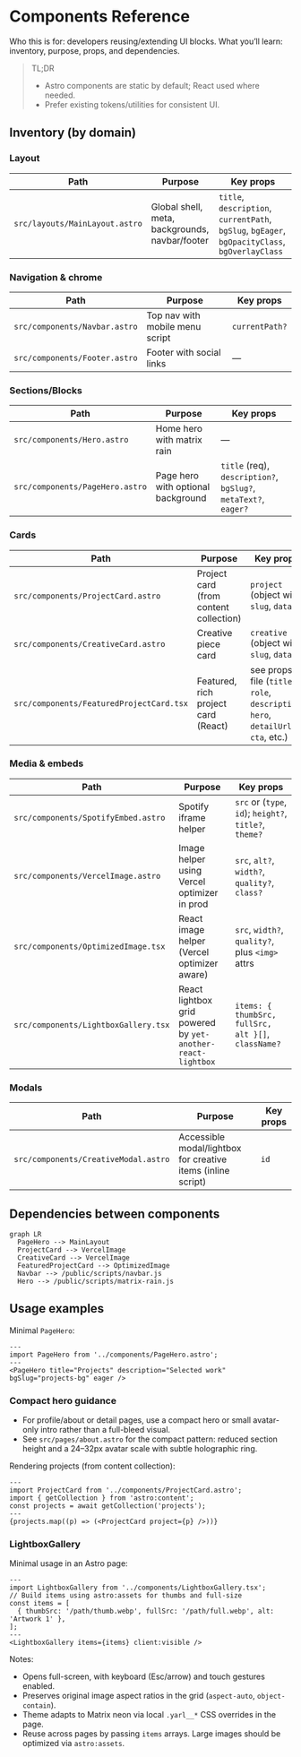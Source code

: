 # Components Reference

Who this is for: developers reusing/extending UI blocks.
What you’ll learn: inventory, purpose, props, and dependencies.

> TL;DR
> - Astro components are static by default; React used where needed.
> - Prefer existing tokens/utilities for consistent UI.

## Inventory (by domain)

### Layout

| Path | Purpose | Key props |
|---|---|---|
| `src/layouts/MainLayout.astro` | Global shell, meta, backgrounds, navbar/footer | `title`, `description`, `currentPath`, `bgSlug`, `bgEager`, `bgOpacityClass`, `bgOverlayClass` |

### Navigation & chrome

| Path | Purpose | Key props |
|---|---|---|
| `src/components/Navbar.astro` | Top nav with mobile menu script | `currentPath?` |
| `src/components/Footer.astro` | Footer with social links | — |

### Sections/Blocks

| Path | Purpose | Key props |
|---|---|---|
| `src/components/Hero.astro` | Home hero with matrix rain | — |
| `src/components/PageHero.astro` | Page hero with optional background | `title` (req), `description?`, `bgSlug?`, `metaText?`, `eager?` |

### Cards

| Path | Purpose | Key props |
|---|---|---|
| `src/components/ProjectCard.astro` | Project card (from content collection) | `project` (object with `slug`, `data`) |
| `src/components/CreativeCard.astro` | Creative piece card | `creative` (object with `slug`, `data`) |
| `src/components/FeaturedProjectCard.tsx` | Featured, rich project card (React) | see props in file (`title`, `role`, `description`, `hero`, `detailUrl`, `cta`, etc.) |

### Media & embeds

| Path | Purpose | Key props |
|---|---|---|
| `src/components/SpotifyEmbed.astro` | Spotify iframe helper | `src` or (`type`, `id`); `height?`, `title?`, `theme?` |
| `src/components/VercelImage.astro` | Image helper using Vercel optimizer in prod | `src`, `alt?`, `width?`, `quality?`, `class?` |
| `src/components/OptimizedImage.tsx` | React image helper (Vercel optimizer aware) | `src`, `width?`, `quality?`, plus `<img>` attrs |
| `src/components/LightboxGallery.tsx` | React lightbox grid powered by `yet-another-react-lightbox` | `items: { thumbSrc, fullSrc, alt }[]`, `className?` |

### Modals

| Path | Purpose | Key props |
|---|---|---|
| `src/components/CreativeModal.astro` | Accessible modal/lightbox for creative items (inline script) | `id` |

## Dependencies between components

```mermaid
graph LR
  PageHero --> MainLayout
  ProjectCard --> VercelImage
  CreativeCard --> VercelImage
  FeaturedProjectCard --> OptimizedImage
  Navbar --> /public/scripts/navbar.js
  Hero --> /public/scripts/matrix-rain.js
```

## Usage examples

Minimal `PageHero`:

```astro
---
import PageHero from '../components/PageHero.astro';
---
<PageHero title="Projects" description="Selected work" bgSlug="projects-bg" eager />
```

### Compact hero guidance

- For profile/about or detail pages, use a compact hero or small avatar-only intro rather than a full-bleed visual.
- See `src/pages/about.astro` for the compact pattern: reduced section height and a 24–32px avatar scale with subtle holographic ring.

Rendering projects (from content collection):

```astro
---
import ProjectCard from '../components/ProjectCard.astro';
import { getCollection } from 'astro:content';
const projects = await getCollection('projects');
---
{projects.map((p) => (<ProjectCard project={p} />))}
```

### LightboxGallery

Minimal usage in an Astro page:

```astro
---
import LightboxGallery from '../components/LightboxGallery.tsx';
// Build items using astro:assets for thumbs and full-size
const items = [
  { thumbSrc: '/path/thumb.webp', fullSrc: '/path/full.webp', alt: 'Artwork 1' },
];
---
<LightboxGallery items={items} client:visible />
```

Notes:
- Opens full-screen, with keyboard (Esc/arrow) and touch gestures enabled.
- Preserves original image aspect ratios in the grid (`aspect-auto`, `object-contain`).
- Theme adapts to Matrix neon via local `.yarl__*` CSS overrides in the page.
- Reuse across pages by passing `items` arrays. Large images should be optimized via `astro:assets`.
